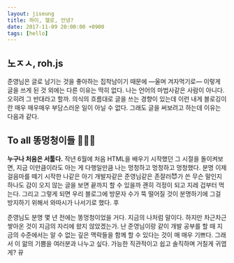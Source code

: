 ```yaml
---
layout: jiseung
title: 하이, 헬로, 안녕?
date: 2017-11-09 20:00:00 +0900
tags: [hello]
---
```


## 노ㅈㅅ, roh.js

준영님은 글로 남기는 것을 좋아하는 집착남이기 때문에 —울며 겨자먹기로— 이렇게 글을 쓰게 된 것 외에는 다른 이유는 딱히 없다. 나는 언어의 마법사같은 사람이 아니다. 오히려 그 반대라고 할까. 의식의 흐름대로 글을 쓰는 경향이 있는데 이런 내게 블로깅이란 매우 매우매우 부담스러운 일이 아닐 수 없다. 그래도 글을 써보려고 하는데 이유는 다음과 같다.


## To all 똥멍청이들 🙌🙌🙌

__누구나 처음은 서툴다.__ 작년 6월에 처음 HTML을 배우기 시작했던 그 시절을 돌이켜보면, 지금 이만큼이라도 아는 게 다행일만큼 나는 멍청하고 멍청하고 멍청했다. 분명 이제 걸음마를 떼기 시작한 나같은 아기 개발자같은 준영님같은 존잘러😈가 쓴 무슨 말인지 하나도 감이 오지 않는 글을 보면 끝까지 할 수 있을까 괜히 걱정이 되고 지레 겁부터 먹는다. 그리고 그렇게 되면 우리 블로그에 방문자 수가 뚝 떨어질 것이 분명하기에 그걸 방지하기 위해서 와따시가 나서기로 했다. 후

준영님도 분명 몇 년 전에는 똥멍청이었을 거다. 지금의 나처럼 말이다. 하지만 차근차근 쌓아온 것이 지금의 자리에 왔지 않았겠는가. 난 준영님이랑 같이 개발 공부를 할 때 지금의 수준에서는 알 수 없는 깊은 맥락들을 함께 할 수 있다는 것이 매 매우 기쁘다. 그래서 이 앎의 기쁨을 여러분과 나누고 싶다. 가능한 직관적이고 쉽고 솔직하며 거칠게 귀엽게? 뀨



